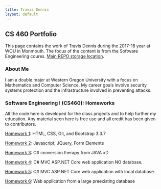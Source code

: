 ```yaml
---
title: Travis Dennis
layout: default
---
```

## CS 460 Portfolio

This page contains the work of Travis Dennis during the 2017-18 year at WOU in Monmouth. The focus of the content is from the Software Engineering coures.
[Main REPO storage location](https://github.com/tdennis15/tdennis15.github.io). 

### About Me

I am a double major at Western Oregon University with a focus on Mathematics and Computer Science. My career goals involve security systems protection and the infrastructure involved in preventing attacks. 

### Software Engineering I (CS460): Homeworks

All the code here is developed for the class projects and to help further my education. Any material seen here is free use and all credit has been given to contributors.

[Homework 1](/HW1/): HTML, CSS, Git, and Bootstrap 3.3.7

[Homework 2](/HW2/): Javascript, JQuery, Form Elements

[Homework 3](/HW3/): C# conversion therapy from JAVA xD

[Homework 4](/HW4/): C# MVC ASP.NET Core web application NO database.

[Homework 5](/HW5/): C# MVC ASP.NET Core web application with local database.

[Homework 6](/HW6/): Web application from a large preexisting database
